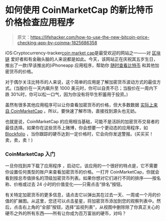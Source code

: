 # 如何使用 CoinMarketCap 的新比特币价格检查应用程序

> 原文：<https://lifehacker.com/how-to-use-the-new-bitcoin-price-checking-app-by-coinma-1825686358>

iOS:Cryptocurrency-tracker[coin market cap](https://lifehacker.com/how-one-person-caused-the-price-of-cryptocurrencies-to-1822396438#_ga=2.28729468.1504035103.1525057615-258269408.1513265580)是最受欢迎的网站之一——对 [区块链](https://www.google.com/search?ei=2JvoWquJEsTJ5gKNyYeoDA&q=blockchain+lifehacker&oq=blockchain+lifehacker&gs_l=psy-ab.3..0.24110.26181.0.26295.21.8.0.6.6.0.199.462.1j2.3.0....0...1c.1.64.psy-ab..12.9.484...0i67k1j0i131i67k1j0i20i264k1j0i131k1.0.QsLfi2WmJsY) 爱好者和有金融头脑的人来说都是如此。今天，该网站正在庆祝其五岁生日，推出了一款(早该推出的)iPhoneapp 应用程序，帮助你 [随时查看比特币](https://bitcoinvolatility.io/) 和其他加密货币的价格。



对于偶尔关注比特币的人来说，这个简单的应用是了解加密货币波动方式的最佳方式。(当股价在一天内飙升至 1000 美元时，你可以自责不已；当股价在一周内下跌 30%时，你可以松一口气，因为你没有将毕生积蓄用于投资。)

虽然有很多其他应用程序可以让你查看加密货币的价格，但大多数数据 [实际上来自 CoinMarketCap](https://techcrunch.com/2018/05/01/coinmarketcap-wakes-up/) 。所以，要快速了解市场，直接找到源头也无妨。

也就是说，CoinMarketCap 的应用相当基础，可能不是活跃的加密货币交易者的最佳选择。如果你在这些货币上赌博，你会想要一个更动态的应用程序，如 [Blockfolio](https://www.blockfolio.com/) ，当你跟踪的硬币达到一定价格时，它会向你发送警报。(买买买！卖，卖，卖！)

### CoinMarketCap 入门

一旦你找到并下载了应用程序 ，启动它。该应用的一个很好的特点是，它不需要你设置任何类型的账户来查看加密货币的价格。一打开 CoinMarketCap，你就会看到按总市值排名的顶级加密货币列表。如果你想对它们进行不同的排序——按名称、价格或过去 24 小时的价值变化——只需点击“排名”按钮。

有关特定加密货币的更多信息，请点击它以弹出其在过去一天、一周或一个月的价值的扩展图。从这里，您还可以点击星星，将加密货币添加到您的观察列表中。然后，点击右上角的“全部”按钮，选择“监视列表”，从视图中删除除了你真正关心的硬币之外的所有东西——所有让你成为百万富翁的硬币，对吗？